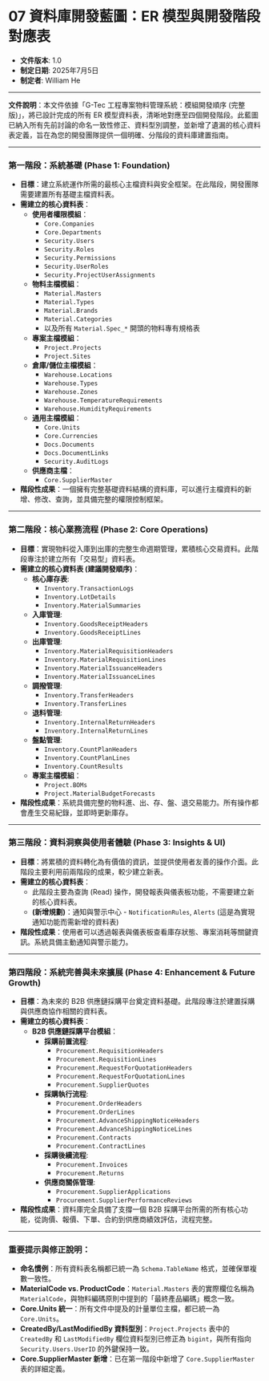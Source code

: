 # 07 資料庫開發藍圖：ER 模型與開發階段對應表

* **文件版本**: 1.0
* **制定日期**: 2025年7月5日
* **制定者**: William He

---

**文件說明**：本文件依據「G-Tec 工程專案物料管理系統：模組開發順序 (完整版)」，將已設計完成的所有 ER 模型資料表，清晰地對應至四個開發階段。此藍圖已納入所有先前討論的命名一致性修正、資料型別調整，並新增了遺漏的核心資料表定義，旨在為您的開發團隊提供一個明確、分階段的資料庫建置指南。

---

### **第一階段：系統基礎 (Phase 1: Foundation)**
- **目標**：建立系統運作所需的最核心主檔資料與安全框架。在此階段，開發團隊需要建置所有基礎主檔資料表。
- **需建立的核心資料表**：
    - **使用者權限模組**：
        - `Core.Companies`
        - `Core.Departments`
        - `Security.Users`
        - `Security.Roles`
        - `Security.Permissions`
        - `Security.UserRoles`
        - `Security.ProjectUserAssignments`
    - **物料主檔模組**：
        - `Material.Masters`
        - `Material.Types`
        - `Material.Brands`
        - `Material.Categories`
        - 以及所有 `Material.Spec_*` 開頭的物料專有規格表
    - **專案主檔模組**：
        - `Project.Projects`
        - `Project.Sites`
    - **倉庫/儲位主檔模組**：
        - `Warehouse.Locations`
        - `Warehouse.Types`
        - `Warehouse.Zones`
        - `Warehouse.TemperatureRequirements`
        - `Warehouse.HumidityRequirements`
    - **通用主檔模組**：
        - `Core.Units`
        - `Core.Currencies`
        - `Docs.Documents`
        - `Docs.DocumentLinks`
        - `Security.AuditLogs`
    - **供應商主檔**：
        - `Core.SupplierMaster`
- **階段性成果**：一個擁有完整基礎資料結構的資料庫，可以進行主檔資料的新增、修改、查詢，並具備完整的權限控制框架。

---

### **第二階段：核心業務流程 (Phase 2: Core Operations)**
- **目標**：實現物料從入庫到出庫的完整生命週期管理，累積核心交易資料。此階段專注於建立所有「交易型」資料表。
- **需建立的核心資料表 (建議開發順序)**：
    - **核心庫存表**:
        - `Inventory.TransactionLogs`
        - `Inventory.LotDetails`
        - `Inventory.MaterialSummaries`
    - **入庫管理**:
        - `Inventory.GoodsReceiptHeaders`
        - `Inventory.GoodsReceiptLines`
    - **出庫管理**:
        - `Inventory.MaterialRequisitionHeaders`
        - `Inventory.MaterialRequisitionLines`
        - `Inventory.MaterialIssuanceHeaders`
        - `Inventory.MaterialIssuanceLines`
    - **調撥管理**:
        - `Inventory.TransferHeaders`
        - `Inventory.TransferLines`
    - **退料管理**:
        - `Inventory.InternalReturnHeaders`
        - `Inventory.InternalReturnLines`
    - **盤點管理**:
        - `Inventory.CountPlanHeaders`
        - `Inventory.CountPlanLines`
        - `Inventory.CountResults`
    - **專案主檔模組**：
        - `Project.BOMs`
        - `Project.MaterialBudgetForecasts`
- **階段性成果**：系統具備完整的物料進、出、存、盤、退交易能力。所有操作都會產生交易紀錄，並即時更新庫存。

---

### **第三階段：資料洞察與使用者體驗 (Phase 3: Insights & UI)**
- **目標**：將累積的資料轉化為有價值的資訊，並提供使用者友善的操作介面。此階段主要利用前兩階段的成果，較少建立新表。
- **需建立的核心資料表**：
    - 此階段主要為查詢 (Read) 操作，開發報表與儀表板功能，不需要建立新的核心資料表。
    - **(新增規劃)**：通知與警示中心 - `NotificationRules`, `Alerts` (這是為實現通知功能而需新增的資料表)
- **階段性成果**：使用者可以透過報表與儀表板查看庫存狀態、專案消耗等關鍵資訊。系統具備主動通知與警示能力。

---

### **第四階段：系統完善與未來擴展 (Phase 4: Enhancement & Future Growth)**
- **目標**：為未來的 B2B 供應鏈採購平台奠定資料基礎。此階段專注於建置採購與供應商協作相關的資料表。
- **需建立的核心資料表**：
    - **B2B 供應鏈採購平台模組**：
        - **採購前置流程**:
            - `Procurement.RequisitionHeaders`
            - `Procurement.RequisitionLines`
            - `Procurement.RequestForQuotationHeaders`
            - `Procurement.RequestForQuotationLines`
            - `Procurement.SupplierQuotes`
        - **採購執行流程**:
            - `Procurement.OrderHeaders`
            - `Procurement.OrderLines`
            - `Procurement.AdvanceShippingNoticeHeaders`
            - `Procurement.AdvanceShippingNoticeLines`
            - `Procurement.Contracts`
            - `Procurement.ContractLines`
        - **採購後續流程**:
            - `Procurement.Invoices`
            - `Procurement.Returns`
        - **供應商關係管理**:
            - `Procurement.SupplierApplications`
            - `Procurement.SupplierPerformanceReviews`
- **階段性成果**：資料庫完全具備了支撐一個 B2B 採購平台所需的所有核心功能，從詢價、報價、下單、合約到供應商績效評估，流程完整。

---

### **重要提示與修正說明**：
- **命名慣例**：所有資料表名稱都已統一為 `Schema.TableName` 格式，並確保單複數一致性。
- **MaterialCode vs. ProductCode**：`Material.Masters` 表的實際欄位名稱為 `MaterialCode`，與物料編碼原則中提到的「最終產品編碼」概念一致。
- **Core.Units 統一**：所有文件中提及的計量單位主檔，都已統一為 `Core.Units`。
- **CreatedBy/LastModifiedBy 資料型別**：`Project.Projects` 表中的 `CreatedBy` 和 `LastModifiedBy` 欄位資料型別已修正為 `bigint`，與所有指向 `Security.Users.UserID` 的外鍵保持一致。
- **Core.SupplierMaster 新增**：已在第一階段中新增了 `Core.SupplierMaster` 表的詳細定義。